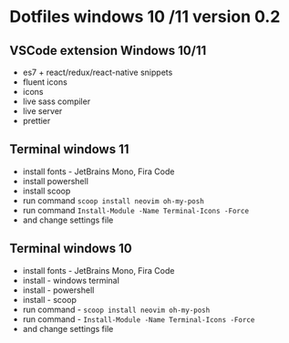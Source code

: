 # Dotfiles windows 10 /11 version 0.2

## VSCode extension Windows 10/11

- es7 + react/redux/react-native snippets
- fluent icons
- icons
- live sass compiler
- live server
- prettier

## Terminal windows 11

- install fonts - JetBrains Mono, Fira Code
- install powershell
- install scoop
- run command `scoop install neovim oh-my-posh`
- run command `Install-Module -Name Terminal-Icons -Force`
- and change settings file

## Terminal windows 10

- install fonts - JetBrains Mono, Fira Code
- install - windows terminal
- install - powershell
- install - scoop
- run command - `scoop install neovim oh-my-posh`
- run command - `Install-Module -Name Terminal-Icons -Force`
- and change settings file
